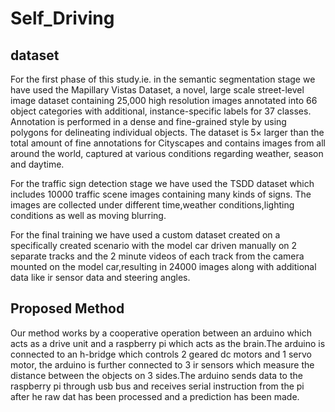 # Self_Driving

## dataset
For the first phase of this study.ie. in the semantic segmentation stage we have used the Mapillary Vistas Dataset, a novel, large scale street-level image dataset containing 25,000 high resolution images annotated into 66 object categories with additional, instance-specific labels for 37 classes. Annotation is performed in a dense and fine-grained style by using polygons for delineating individual objects. The dataset is 5× larger than the total amount of fine annotations for Cityscapes and contains images from all around the world, captured at various conditions regarding weather, season and daytime. 

For the traffic sign detection stage we have used the TSDD dataset which includes 10000 traffic scene images containing many kinds of signs. The images are collected under different time,weather conditions,lighting conditions as well as moving blurring.

For the final training we have used a custom dataset created on a specifically created scenario with the model car driven manually on 2 separate tracks and the 2 minute videos of each track from the camera mounted on the model car,resulting in 24000 images along with additional data like ir sensor data and steering angles.

## Proposed Method
Our method works by a cooperative operation between an arduino which acts as a drive unit and a raspberry pi which acts as the brain.The arduino is connected to an h-bridge which controls 2 geared dc motors and 1 servo motor, the arduino is further connected to 3 ir sensors which measure the distance between the objects on 3 sides.The arduino sends data to the raspberry pi through usb bus and receives serial instruction from the pi after he raw dat has been processed and a prediction has been made.




